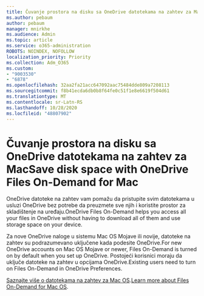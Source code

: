 ```yaml
---
title: Čuvanje prostora na disku sa OneDrive datotekama na zahtev za Mac
ms.author: pebaum
author: pebaum
manager: mnirkhe
ms.audience: Admin
ms.topic: article
ms.service: o365-administration
ROBOTS: NOINDEX, NOFOLLOW
localization_priority: Priority
ms.collection: Adm_O365
ms.custom:
- "9003530"
- "6878"
ms.openlocfilehash: 32aa2fa21acc647092aac75484dde809a7208113
ms.sourcegitcommit: f8b41ecda6db0b8f64fe0c51f1e8e6619f504d61
ms.translationtype: MT
ms.contentlocale: sr-Latn-RS
ms.lasthandoff: 10/28/2020
ms.locfileid: "48807902"
---
```

# <a name="save-disk-space-with-onedrive-files-on-demand-for-mac"></a><span data-ttu-id="2783d-102">Čuvanje prostora na disku sa OneDrive datotekama na zahtev za Mac</span><span class="sxs-lookup"><span data-stu-id="2783d-102">Save disk space with OneDrive Files On-Demand for Mac</span></span>

<span data-ttu-id="2783d-103">OneDrive datoteke na zahtev vam pomažu da pristupite svim datotekama u usluzi OneDrive bez potrebe da preuzmete sve njih i koristite prostor za skladištenje na uređaju.</span><span class="sxs-lookup"><span data-stu-id="2783d-103">OneDrive Files On-Demand helps you access all your files in OneDrive without having to download all of them and use storage space on your device.</span></span>  

<span data-ttu-id="2783d-104">Za nove OneDrive naloge u sistemu Mac OS Mojave ili novije, datoteke na zahtev su podrazumevano uključene kada podesite OneDrive.</span><span class="sxs-lookup"><span data-stu-id="2783d-104">For new OneDrive accounts on Mac OS Mojave or newer, Files On-Demand is turned on by default when you set up OneDrive.</span></span> <span data-ttu-id="2783d-105">Postojeći korisnici moraju da uključe datoteke na zahtev u opcijama OneDrive.</span><span class="sxs-lookup"><span data-stu-id="2783d-105">Existing users need to turn on Files On-Demand in OneDrive Preferences.</span></span>  

<span data-ttu-id="2783d-106">[Saznajte više o datotekama na zahtev za Mac OS](https://support.microsoft.com/office/529f6d53-e572-4922-a585-e7a318c135f0).</span><span class="sxs-lookup"><span data-stu-id="2783d-106">[Learn more about Files On-Demand for Mac OS](https://support.microsoft.com/office/529f6d53-e572-4922-a585-e7a318c135f0).</span></span>
